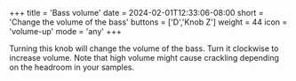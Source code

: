 +++
title = 'Bass volume'
date = 2024-02-01T12:33:06-08:00
short = 'Change the volume of the bass'
buttons = ['D','Knob Z']
weight = 44
icon = 'volume-up'
mode = 'any'
+++


Turning this knob will change the volume of the bass. Turn it clockwise to increase volume. Note that high volume might cause crackling depending on the headroom in your samples.